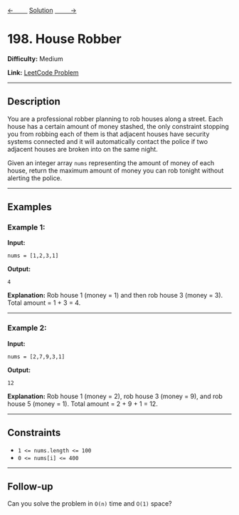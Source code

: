 [<-&nbsp;&nbsp;&nbsp;&nbsp;&nbsp;&nbsp;&nbsp;&nbsp;](../70.%20Climbing%20Stairs/statement.md)
[Solution](198.%20House%20Robber/solution.js)
[&nbsp;&nbsp;&nbsp;&nbsp;&nbsp;&nbsp;&nbsp;&nbsp; ->](../98.%20Validate%20Binary%20Search%20Tree/statement.md)

# 198. House Robber

**Difficulty:** Medium

**Link:** [LeetCode Problem](https://leetcode.com/problems/house-robber/)

---

## Description

You are a professional robber planning to rob houses along a street. Each house has a certain amount of money stashed, the only constraint stopping you from robbing each of them is that adjacent houses have security systems connected and it will automatically contact the police if two adjacent houses are broken into on the same night.

Given an integer array `nums` representing the amount of money of each house, return the maximum amount of money you can rob tonight without alerting the police.

---

## Examples

### Example 1:

**Input:**

```plaintext
nums = [1,2,3,1]
```

**Output:**

```plaintext
4
```

**Explanation:** Rob house 1 (money = 1) and then rob house 3 (money = 3). Total amount = 1 + 3 = 4.

---

### Example 2:

**Input:**

```plaintext
nums = [2,7,9,3,1]
```

**Output:**

```plaintext
12
```

**Explanation:** Rob house 1 (money = 2), rob house 3 (money = 9), and rob house 5 (money = 1). Total amount = 2 + 9 + 1 = 12.

---

## Constraints

- `1 <= nums.length <= 100`
- `0 <= nums[i] <= 400`

---

## Follow-up

Can you solve the problem in `O(n)` time and `O(1)` space?
